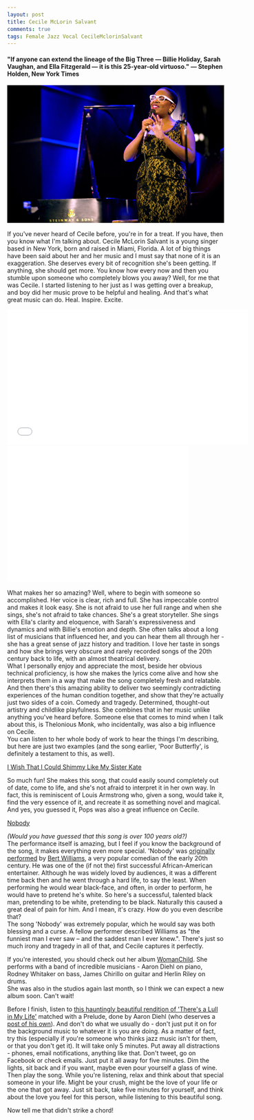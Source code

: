 ```yaml
---
layout: post
title: Cecile McLorin Salvant
comments: true
tags: Female Jazz Vocal CecileMclorinSalvant
---
```

#### "If anyone can extend the lineage of the Big Three — Billie Holiday, Sarah Vaughan, and Ella Fitzgerald — it is this 25-year-old virtuoso." — Stephen Holden, New York Times


  

<img src="/img/cecilemclorinsalvant.jpg" alt="Cecile McLorin Salvant performing" title="Photo by Tony Cenicola/The New York Times" class="left image-left">
  


If you've never heard of Cecile before, you're in for a treat. If you have, then you know what I'm talking about. Cecile McLorin Salvant is a young singer based in New York, born and raised in Miami, Florida. A lot of big things have been said about her and her music and I must say that none of it is an exaggeration. She deserves every bit of recognition she's been getting. If anything, she should get more. You know how every now and then you stumble upon someone who completely blows you away? Well, for me that was Cecile. I started listening to her just as I was getting over a breakup, and boy did her music prove to be helpful and healing. And that's what great music can do. Heal. Inspire. Excite.

<iframe width="560" height="315" src="//www.youtube.com/embed/AZ_F_potBug" frameborder="0" allowfullscreen></iframe>
<iframe width="420" height="315" src="//www.youtube.com/embed/H3dFTyJK0NQ" frameborder="0" allowfullscreen></iframe>  
  
<br/>
  

What makes her so amazing? Well, where to begin with someone so accomplished. Her voice is clear, rich and full. She has impeccable control and makes it look easy. She is not afraid to use her full range and when she sings, she's not afraid to take chances. She's a great storyteller. She sings with Ella's clarity and eloquence, with Sarah's expressiveness and dynamics and with Billie's emotion and depth. She often talks about a long list of musicians that influenced her, and you can hear them all through her - she has a great sense of jazz history and tradition. I love her taste in songs and how she brings very obscure and rarely recorded songs of the 20th century back to life, with an almost theatrical delivery.  
What I personally enjoy and appreciate the most, beside her obvious technical proficiency, is how she makes the lyrics come alive and how she interprets them in a way that make the song completely fresh and relatable. And then there's this amazing ability to deliver two seemingly contradicting experiences of the human condition together, and show that they're actually just two sides of a coin. Comedy and tragedy. Determined, thought-out artistry and childlike playfulness. She combines that in her music unlike anything you've heard before. Someone else that comes to mind when I talk about this, is Thelonious Monk, who incidentally, was also a big influence on Cecile.  
You can listen to her whole body of work to hear the things I'm describing, but here are just two examples (and the song earlier, 'Poor Butterfly', is definitely a testament to this, as well).

[I Wish That I Could Shimmy Like My Sister Kate](http://www.youtube.com/embed/lpQ_pWev24w)

So much fun! She makes this song, that could easily sound completely out of date, come to life, and she's not afraid to interpret it in her own way. In fact, this is reminiscent of Louis Armstrong who, given a song, would take it, find the very essence of it, and recreate it as something novel and magical. And yes, you guessed it, Pops was also a great influence on Cecile.

[Nobody](http://www.youtube.com/embed/8kxDdkphgwQ)

*(Would you have guessed that this song is over 100 years old?)*  
The performance itself is amazing, but I feel if you know the background of the song, it makes everything even more special. 'Nobody' was [originally performed](https://www.youtube.com/watch?v=hjyIoWIZXtY) by [Bert Williams](http://en.wikipedia.org/wiki/Bert_Williams), a very popular comedian of the early 20th century. He was one of the (if not the) first successful African-American entertainer. Although he was widely loved by audiences, it was a different time back then and he went through a hard life, to say the least. When performing he would wear black-face, and often, in order to perform, he would have to pretend he's white. So here's a successful, talented black man, pretending to be white, pretending to be black. Naturally this caused a great deal of pain for him. And I mean, it's crazy. How do you even describe that?  
The song 'Nobody' was extremely popular, which he would say was both blessing and a curse. A fellow performer described Williams as "the funniest man I ever saw – and the saddest man I ever knew.". There's just so much irony and tragedy in all of that, and Cecile captures it perfectly.

If you're interested, you should check out her album [WomanChild](http://amzn.to/YjTXKu). She performs with a band of incredible musicians - Aaron Diehl on piano, Rodney Whitaker on bass, James Chirillo on guitar and Herlin Riley on drums.  
She was also in the studios again last month, so I think we can expect a new album soon. Can't wait!

Before I finish, listen to [this hauntingly beautiful rendition of 'There's a Lull in My Life'](https://www.youtube.com/watch?v=beWTOCmu1Z0) matched with a Prelude, done by Aaron Diehl (who deserves a [post of his own](https://www.youtube.com/watch?v=Co4a4kb_J0Y)). And don't do what we usually do - don't just put it on for the background music to whatever it is you are doing. As a matter of fact, try this (especially if you're someone who thinks jazz music isn't for them, or that you don't get it). It will take only 5 minutes. Put away all distractions - phones, email notifications, anything like that. Don't tweet, go on Facebook or check emails. Just put it all away for five minutes. Dim the lights, sit back and if you want, maybe even pour yourself a glass of wine. Then play the song. While you're listening, relax and think about that special someone in your life. Might be your crush, might be the love of your life or the one that got away. Just sit back, take five minutes for yourself, and think about the love you feel for this person, while listening to this beautiful song.

Now tell me that didn't strike a chord!
